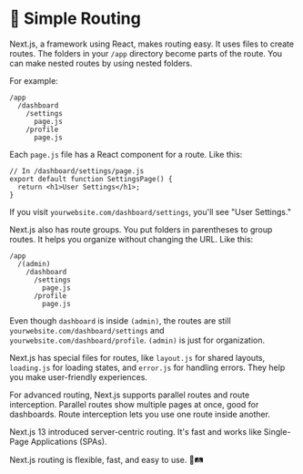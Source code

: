 # 🧭 Simple Routing

Next.js, a framework using React, makes routing easy. It uses files to create routes. The folders in your `/app` directory become parts of the route. You can make nested routes by using nested folders.

For example:

```
/app
  /dashboard
    /settings
      page.js
    /profile
      page.js
```

Each `page.js` file has a React component for a route. Like this:

```tsx
// In /dashboard/settings/page.js
export default function SettingsPage() {
  return <h1>User Settings</h1>;
}
```

If you visit `yourwebsite.com/dashboard/settings`, you'll see "User Settings."

Next.js also has route groups. You put folders in parentheses to group routes. It helps you organize without changing the URL. Like this:

```
/app
  /(admin)
    /dashboard
      /settings
        page.js
      /profile
        page.js
```

Even though `dashboard` is inside `(admin)`, the routes are still `yourwebsite.com/dashboard/settings` and `yourwebsite.com/dashboard/profile`. `(admin)` is just for organization.

Next.js has special files for routes, like `layout.js` for shared layouts, `loading.js` for loading states, and `error.js` for handling errors. They help you make user-friendly experiences.

For advanced routing, Next.js supports parallel routes and route interception. Parallel routes show multiple pages at once, good for dashboards. Route interception lets you use one route inside another.

Next.js 13 introduced server-centric routing. It's fast and works like Single-Page Applications (SPAs).

Next.js routing is flexible, fast, and easy to use. 🚀🛤️
